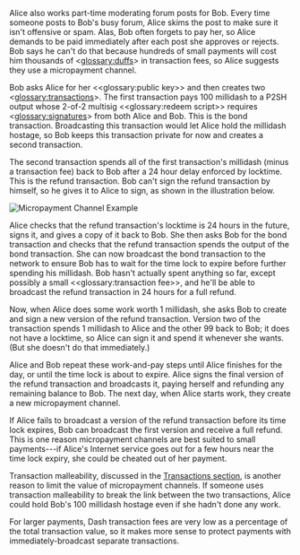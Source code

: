 Alice also works part-time moderating forum posts for Bob. Every time someone posts to Bob's busy forum, Alice skims the post to make sure it isn't offensive or spam. Alas, Bob often forgets to pay her, so Alice demands to be paid immediately after each post she approves or rejects. Bob says he can't do that because hundreds of small payments will cost him thousands of <<glossary:duffs>> in transaction fees, so Alice suggests they use a micropayment channel.

Bob asks Alice for her <<glossary:public key>> and then creates two <<glossary:transactions>>. The first transaction pays 100 millidash to a P2SH output whose 2-of-2 multisig <<glossary:redeem script>> requires <<glossary:signatures>> from both Alice and Bob. This is the bond transaction. Broadcasting this transaction would let Alice hold the millidash hostage, so Bob keeps this transaction private for now and creates a second transaction.

The second transaction spends all of the first transaction's millidash (minus a transaction fee) back to Bob after a 24 hour delay enforced by locktime. This is the refund transaction. Bob can't sign the refund transaction by himself, so he gives it to Alice to sign, as shown in the illustration below.

![Micropayment Channel Example](https://dash-docs.github.io/img/dev/en-micropayment-channel.svg)

Alice checks that the refund transaction's locktime is 24 hours in the future, signs it, and gives a copy of it back to Bob. She then asks Bob for the bond transaction and checks that the refund transaction spends the output of the bond transaction. She can now broadcast the bond transaction to the network to ensure Bob has to wait for the time lock to expire before further spending his millidash. Bob hasn't actually spent anything so far, except possibly a small <<glossary:transaction fee>>, and he'll be able to broadcast the refund transaction in 24 hours for a full refund.

Now, when Alice does some work worth 1 millidash, she asks Bob to create and sign a new version of the refund transaction.  Version two of the transaction spends 1 millidash to Alice and the other 99 back to Bob; it does not have a locktime, so Alice can sign it and spend it whenever she wants.  (But she doesn't do that immediately.)

Alice and Bob repeat these work-and-pay steps until Alice finishes for the day, or until the time lock is about to expire.  Alice signs the final version of the refund transaction and broadcasts it, paying herself and refunding any remaining balance to Bob.  The next day, when Alice starts work, they create a new micropayment channel.

If Alice fails to broadcast a version of the refund transaction before its time lock expires, Bob can broadcast the first version and receive a full refund. This is one reason micropayment channels are best suited to small payments---if Alice's Internet service goes out for a few hours near the time lock expiry, she could be cheated out of her payment.

Transaction malleability, discussed in the [Transactions section](core-guide-transactions-transaction-malleability), is another reason to limit the value of micropayment channels. If someone uses transaction malleability to break the link between the two transactions, Alice could hold Bob's 100 millidash hostage even if she hadn't done any work.

For larger payments, Dash transaction fees are very low as a percentage of the total transaction value, so it makes more sense to protect payments with immediately-broadcast separate transactions.